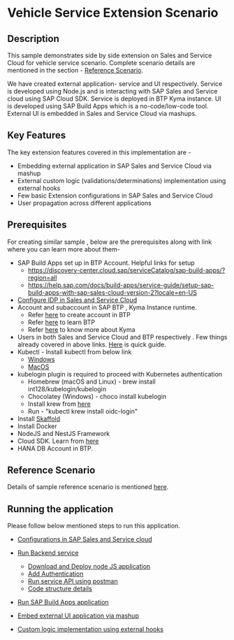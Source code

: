 # Vehicle Service Extension Scenario
<!-- Please include descriptive title -->

<!--- Register repository https://api.reuse.software/register, then add REUSE badge:
[![REUSE status](https://api.reuse.software/badge/github.com/SAP-samples/REPO-NAME)](https://api.reuse.software/info/github.com/SAP-samples/REPO-NAME)
-->

## Description
This sample demonstrates side by side extension on Sales and Service Cloud for vehicle service scenario. Complete scenario details are mentioned in the section - [Reference Scenario](#reference-scenario).

We have created external application- service and UI respectively. Service is developed using Node.js and is interacting with SAP Sales and Service cloud using SAP Cloud SDK. Service is deployed in BTP Kyma instance. UI is developed using SAP Build Apps which is a no-code/low-code tool.
External UI is embedded in Sales and Service Cloud via mashups.


## Key Features
The key extension features covered in this implementation are - 
* Embedding external application in SAP Sales and Service Cloud via mashup
* External custom logic (validations/determinations) implementation using external hooks
* Few basic Extension configurations in SAP Sales and Service Cloud 
* User propagation across different applications

## Prerequisites
For creating similar sample , below are the prerequisites along with link where you can learn more about them-
* SAP Build Apps set up in BTP Account. Helpful links for setup
   * https://discovery-center.cloud.sap/serviceCatalog/sap-build-apps/?region=all
   * https://help.sap.com/docs/build-apps/service-guide/setup-sap-build-apps-with-sap-sales-cloud-version-2?locale=en-US
* [Configure IDP in Sales and Service Cloud](https://help.sap.com/docs/CX_NG_SVC/2c87cece32844c91836e535aef8f9642/0606508068724fea9b3ae9e2cd39f2e2.html?locale=en-US)
* Account and subaccount in SAP BTP , Kyma Instance runtime.
   * Refer [here](https://help.sap.com/docs/sap-hana-spatial-services/onboarding/introduction) to create account in BTP
   * Refer [here](https://discovery-center.cloud.sap/missiondetail/3019/3016/) to learn BTP
   * Refer [here](https://github.com/SAP-samples/kyma-runtime-extension-samples/tree/main/prerequisites#kyma) to know more about Kyma
* Users in both Sales and Service Cloud and BTP respectively . Few things already covered in above links. [Here](./Files/user.md) is quick guide.
* Kubectl - Install kubectl from below link
   * [Windows](https://kubernetes.io/docs/tasks/tools/install-kubectl-windows/)
   * [MacOS](https://kubernetes.io/docs/tasks/tools/install-kubectl-macos/)
* kubelogin plugin is required to proceed with Kubernetes authentication 
   * Homebrew (macOS and Linux) - brew install int128/kubelogin/kubelogin 
   * Chocolatey (Windows) - choco install kubelogin
   * Install krew from [here](https://krew.sigs.k8s.io/docs/user-guide/setup/install/)
   * Run - "kubectl krew install oidc-login"
* Install [Skaffold](https://skaffold.dev/docs/install/)
* Install Docker
* NodeJS and NestJS Framework
* Cloud SDK. Learn from [here](https://sap.github.io/cloud-sdk/)
* HANA DB Account in BTP. 

## Reference Scenario
Details of sample reference scenario is mentioned [here](./Files/scenario.md).

## Running the application
Please follow below mentioned steps to run this application. 
* [Configurations in SAP Sales and Service cloud](./Files/ssc_configuration.md)

* [Run Backend service](./Files/service.md)
   * [Download and Deploy node JS application](./Files/service.md#download-and-deploy-service-in-kyma)
   * [Add Authentication](./Files/service.md#add-authentication)
   * [Run service API using postman](./Files/service.md#running-backend-api-using-postman)
   * [Code structure details](./Files/service.md#code-folder-structure)

* [Run SAP Build Apps application](./Files/buildapps.md)
* [Embed external UI application via mashup](./Files/EmbedMashup.md)
* [Custom logic implementation using external hooks](./Files/externalHooks.md)




